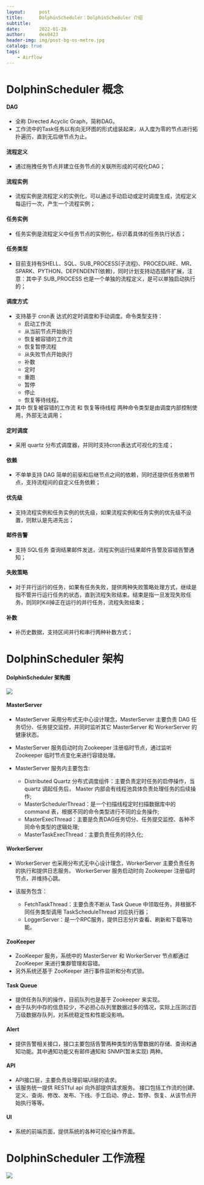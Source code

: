 ```yaml
---
layout:     post
title:      DolphinScheduler：DolphinScheduler 介绍
subtitle:   
date:       2022-01-28
author:     dex0423
header-img: img/post-bg-os-metro.jpg
catalog: true
tags:
    - Airflow
---
```


# DolphinScheduler 概念

#### DAG

- 全称 Directed Acyclic Graph，简称DAG。
- 工作流中的Task任务以有向无环图的形式组装起来，从入度为零的节点进行拓扑遍历，直到无后继节点为止。

#### 流程定义

- 通过拖拽任务节点并建立任务节点的关联所形成的可视化DAG；

#### 流程实例

- 流程实例是流程定义的实例化，可以通过手动启动或定时调度生成，流程定义每运行一次，产生一个流程实例；

#### 任务实例

- 任务实例是流程定义中任务节点的实例化，标识着具体的任务执行状态；

#### 任务类型

- 目前支持有SHELL、SQL、SUB_PROCESS(子流程)、PROCEDURE、MR、SPARK、PYTHON、DEPENDENT(依赖)，同时计划支持动态插件扩展，注意：其中子 SUB_PROCESS 也是一个单独的流程定义，是可以单独启动执行的；

#### 调度方式

- 支持基于 cron表 达式的定时调度和手动调度。命令类型支持：
  - 启动工作流
  - 从当前节点开始执行
  - 恢复被容错的工作流
  - 恢复暂停流程
  - 从失败节点开始执行
  - 补数
  - 定时
  - 重跑
  - 暂停
  - 停止
  - 恢复等待线程。
- 其中 恢复被容错的工作流 和 恢复等待线程 两种命令类型是由调度内部控制使用，外部无法调用；

#### 定时调度

- 采用 quartz 分布式调度器，并同时支持cron表达式可视化的生成；

#### 依赖

- 不单单支持 DAG 简单的前驱和后继节点之间的依赖，同时还提供任务依赖节点，支持流程间的自定义任务依赖；

#### 优先级

- 支持流程实例和任务实例的优先级，如果流程实例和任务实例的优先级不设置，则默认是先进先出；

#### 邮件告警

- 支持 SQL任务 查询结果邮件发送，流程实例运行结果邮件告警及容错告警通知；

#### 失败策略

- 对于并行运行的任务，如果有任务失败，提供两种失败策略处理方式，继续是指不管并行运行任务的状态，直到流程失败结束。结束是指一旦发现失败任务，则同时Kill掉正在运行的并行任务，流程失败结束；

#### 补数

- 补历史数据，支持区间并行和串行两种补数方式；

# DolphinScheduler 架构

#### DolphinScheduler 架构图

![]({{site.baseurl}}/img-post/dolphinscheduler-2.png)

#### MasterServer

- MasterServer 采用分布式无中心设计理念，MasterServer 主要负责 DAG 任务切分、任务提交监控，并同时监听其它 MasterServer 和 WorkerServer 的健康状态。

- MasterServer 服务启动时向 Zookeeper 注册临时节点，通过监听 Zookeeper 临时节点变化来进行容错处理。

- MasterServer 服务内主要包含:
  - Distributed Quartz 分布式调度组件：主要负责定时任务的启停操作，当 quartz 调起任务后， Master 内部会有线程池具体负责处理任务的后续操作;
  - MasterSchedulerThread：是一个扫描线程定时扫描数据库中的 command 表，根据不同的命令类型进行不同的业务操作;
  - MasterExecThread：主要是负责DAG任务切分、任务提交监控、各种不同命令类型的逻辑处理;
  - MasterTaskExecThread：主要负责任务的持久化;

#### WorkerServer

- WorkerServer 也采用分布式无中心设计理念，WorkerServer 主要负责任务的执行和提供日志服务。 WorkerServer 服务启动时向 Zookeeper 注册临时节点，并维持心跳。

- 该服务包含：
  - FetchTaskThread：主要负责不断从 Task Queue 中领取任务，并根据不同任务类型调用 TaskScheduleThread 对应执行器；
  - LoggerServer：是一个RPC服务，提供日志分片查看、刷新和下载等功能。

#### ZooKeeper

- ZooKeeper 服务，系统中的 MasterServer 和 WorkerServer 节点都通过 ZooKeeper 来进行集群管理和容错。
- 另外系统还基于 ZooKeeper 进行事件监听和分布式锁。 

####  Task Queue

- 提供任务队列的操作，目前队列也是基于 Zookeeper 来实现。
- 由于队列中存的信息较少，不必担心队列里数据过多的情况，实际上压测过百万级数据存队列，对系统稳定性和性能没影响。

####  Alert

- 提供告警相关接口，接口主要包括告警两种类型的告警数据的存储、查询和通知功能。其中通知功能又有邮件通知和 SNMP(暂未实现) 两种。

####  API

- API接口层，主要负责处理前端UI层的请求。
- 该服务统一提供 RESTful api 向外部提供请求服务。 接口包括工作流的创建、定义、查询、修改、发布、下线、手工启动、停止、暂停、恢复、从该节点开始执行等等。

####  UI

- 系统的前端页面，提供系统的各种可视化操作界面。

# DolphinScheduler 工作流程

![]({{site.baseurl}}/img-post/dolphinscheduler-1.png)





